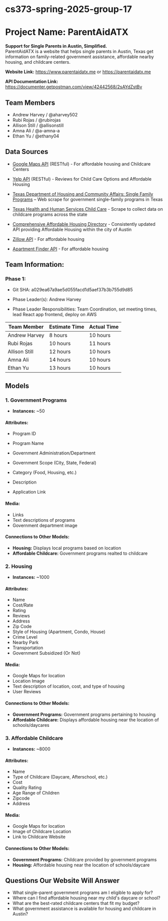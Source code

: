 # cs373-spring-2025-group-17
# Project Name: ParentAidATX
**Support for Single Parents in Austin, Simplified.**  
ParentAidATX is a website that helps single parents in Austin, Texas get information on family-related government assistance, affordable nearby housing, and childcare centers.

**Website Link:** https://www.parentaidatx.me	or https://parentaidatx.me

**API Documentation Link:** https://documenter.getpostman.com/view/42442568/2sAYdZstBv


## Team Members
- Andrew Harvey / @aharvey502
- Rubi Rojas / @rubirojas
- Allison Still / @allisonstill
- Amna Ali / @a-amna-a
- Ethan Yu / @ethany04

## Data Sources
- [Google Maps API](https://developers.google.com/maps) (RESTful) - For affordable  housing and Childcare Centers

- [Yelp API](https://www.yelp.com/search?find_desc=Affordable+Child+care&find_loc=Austin%2C+TX) (RESTful) - Reviews for Child Care Options and Affordable Housing

- [Texas Department of Housing and Community Affairs: Single Family Programs](https://www.tdhca.texas.gov/programs/single-family-programs) – Web scrape for government single-family programs in Texas

- [Texas Health and Human Services Child Care](https://childcare.hhs.texas.gov/Public/ChildCareSearch) - Scrape to collect data on childcare programs across the state

- [Comprehensive Affordable Housing Directory](https://data.austintexas.gov/Housing-and-Real-Estate/Comprehensive-Affordable-Housing-Directory/4syj-z4ky/about_data) - Consistently updated API providing Affordable Housing within the city of Austin

- [Zillow API](https://www.zillowgroup.com/developers/) - For affordable housing

- [Apartment Finder API](https://api.apartments.com/v1) - For affordable housing

## Team Information: 

### Phase 1: 

- Git SHA: a029ea67a9ae5d055facd1d5aef37b3b755d9d85

- Phase Leader(s): Andrew Harvey

- Phase Leader Responsibilities: Team Coordination, set meeting times, lead React app frontend, deploy on AWS

| Team Member | Estimate Time | Actual Time |
| ----- | --- | --- | 
| Andrew Harvey     |    8 hours  |    10 hours |
| Rubi Rojas        |    10 hours |    11 hours |
| Allison Still     |    12 hours |    10 hours |
| Amna Ali          |    14 hours |    10 hours |
| Ethan Yu          |    13 hours |    10 hours |


## Models  

### 1. Government Programs  
- **Instances:** ~50  

#### **Attributes:**  
- Program ID  
- Program Name 

- Government Administration/Department 
- Government Scope (City, State, Federal) 
- Category (Food, Housing, etc.)
- Description
- Application Link  

#### **Media:**  
  - Links
  - Text descriptions of programs  
  - Government department image  

#### **Connections to Other Models:**  
- **Housing:** Displays local programs based on location  
- **Affordable Childcare:** Government programs realted to childcare  



### 2. Housing  
- **Instances:** ~1000  

#### **Attributes:**  
- Name
- Cost/Rate  
- Rating  
- Reviews  
- Address
- Zip Code
- Style of Housing (Apartment, Condo, House)  
- Crime Level
- Nearby Park
- Transportation
- Government Subsidized (Or Not)

#### **Media:**  
  - Google Maps for location
  - Location Image
  - Text description of location, cost, and type of housing
  - User Reviews  

#### **Connections to Other Models:**  
- **Government Programs:** Government programs pertaining to housing  
- **Affordable Childcare:** Displays affordable housing near the location of schools/daycares  


### 3. Affordable Childcare  
- **Instances:** ~8000  

#### **Attributes:**  
- Name  
- Type of Childcare (Daycare, Afterschool, etc.)  
- Cost  
- Quality Rating  
- Age Range of Children
- Zipcode
- Address

#### **Media:**
  - Google Maps for location 
  - Image of Childcare Location  
  - Link to Childcare Website  

#### **Connections to Other Models:**  
- **Government Programs:** Childcare provided by government programs  
- **Housing:** Affordable housing near the location of schools/daycare  


## Questions Our Website Will Answer  

- What single-parent government programs am I eligible to apply for?  
- Where can I find affordable housing near my child's daycare or school?  
- What are the best-rated childcare centers that fit my budget?  
- What government assistance is available for housing and childcare in Austin?  
